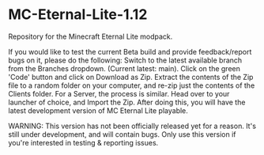 # MC-Eternal-Lite-1.12
Repository for the Minecraft Eternal Lite modpack.

If you would like to test the current Beta build and provide feedback/report bugs on it, please do the following:
Switch to the latest available branch from the Branches dropdown. (Current latest: main).
Click on the green 'Code' button and click on Download as Zip.
Extract the contents of the Zip file to a random folder on your computer, and re-zip just the contents of the Clients folder. For a Server, the process is similar.
Head over to your launcher of choice, and Import the Zip. After doing this, you will have the latest development version of MC Eternal Lite playable.

WARNING: This version has not been officially released yet for a reason. It's still under development, and will contain bugs. Only use this version if you're interested in testing & reporting issues.
